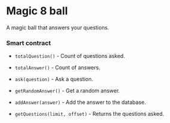 # Magic 8 ball
A magic ball that answers your questions.

### Smart contract

- `totalQuestion()` - Count of questions asked.

- `totalAnswer()` - Count of answers.

- `ask(question)` - Ask a question.

- `getRandomAnswer()` - Get a random answer.

- `addAnswer(answer)` - Add the answer to the database.

- `getQuestions(limit, offset)` - Returns the questions asked.
